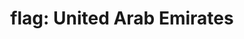 ---
layout: flags
title: "flag: United Arab Emirates"
emoji: flag_united_arab_emirates
permalink: 🇦🇪.html
---